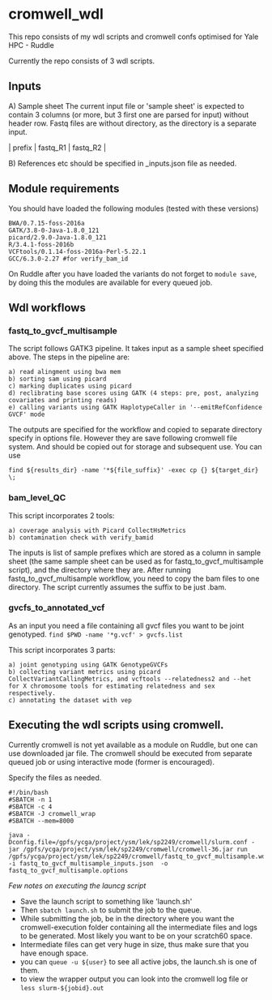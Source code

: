 # cromwell_wdl
This repo consists of my wdl scripts and cromwell confs optimised for Yale HPC - Ruddle

Currently the repo consists of 3 wdl scripts.

## Inputs

A) Sample sheet
The current input file or 'sample sheet' is expected to contain 3 columns (or more, but 3 first one are parsed for input) without header row. Fastq files are without directory, as the directory is a separate input.

| prefix | fastq_R1 | fastq_R2 |

B) References etc should be specified in _inputs.json file as needed.

## Module requirements

You should have loaded the following modules (tested with these versions)

```
BWA/0.7.15-foss-2016a
GATK/3.8-0-Java-1.8.0_121
picard/2.9.0-Java-1.8.0_121
R/3.4.1-foss-2016b
VCFtools/0.1.14-foss-2016a-Perl-5.22.1
GCC/6.3.0-2.27 #for verify_bam_id
```

On Ruddle after you have loaded the variants do not forget to `module save`, by doing this the modules are available for every queued job.

## Wdl workflows
### fastq_to_gvcf_multisample
The script follows GATK3 pipeline. It takes input as a sample sheet specified above. The steps in the pipeline are:
  
    a) read alingment using bwa mem
    b) sorting sam using picard
    c) marking duplicates using picard
    d) reclibrating base scores using GATK (4 steps: pre, post, analyzing covariates and printing reads)
    e) calling variants using GATK HaplotypeCaller in '--emitRefConfidence GVCF' mode
    
The outputs are specified for the workflow and copied to separate directory specify in options file. However they are save following cromwell file system. And should be copied out for storage and subsequent use. You can use

`find ${results_dir} -name '*${file_suffix}' -exec cp {} ${target_dir} \;`

### bam_level_QC
This script incorporates 2 tools: 
    
    a) coverage analysis with Picard CollectHsMetrics
    b) contamination check with verify_bamid
  
The inputs is list of sample prefixes which are stored as a column in sample sheet (the same sample sheet can be used as for fastq_to_gvcf_multisample script), and the directory where they are. After running fastq_to_gvcf_multisample workflow, you need to copy the bam files to one directory. The script currently assumes the suffix to be just .bam.

### gvcfs_to_annotated_vcf

As an input you need a file containing all gvcf files you want to be joint genotyped.
`find $PWD -name '*g.vcf' > gvcfs.list`

This script incorporates 3 parts: 
    
    a) joint genotyping using GATK GenotypeGVCFs
    b) collecting variant metrics using picard CollectVariantCallingMetrics, and vcftools --relatedness2 and --het for X chromosome tools for estimating relatedness and sex respectively.
    c) annotating the dataset with vep
    

## Executing the wdl scripts using cromwell.

Currently cromwell is not yet available as a module on Ruddle, but one can use downloaded jar file. The cromwell should be executed from separate queued job or using interactive mode (former is encouraged).

Specify the files as needed.

```
#!/bin/bash
#SBATCH -n 1
#SBATCH -c 4
#SBATCH -J cromwell_wrap
#SBATCH --mem=8000

java -Dconfig.file=/gpfs/ycga/project/ysm/lek/sp2249/cromwell/slurm.conf -jar /gpfs/ycga/project/ysm/lek/sp2249/cromwell/cromwell-36.jar run /gpfs/ycga/project/ysm/lek/sp2249/cromwell/fastq_to_gvcf_multisample.wdl -i fastq_to_gvcf_multisample_inputs.json  -o fastq_to_gvcf_multisample.options
```

*Few notes on executing the launcg script*

- Save the launch script to something like 'launch.sh'
- Then `sbatch launch.sh` to submit the job to the queue.
- While submitting the job, be in the directory where you want the cromwell-execution folder containing all the intermediate files and logs to be generated. Most likely you want to be on your scratch60 space.
- Intermediate files can get very huge in size, thus make sure that you have enough space.
- you can `queue -u ${user}` to see all active jobs, the launch.sh is one of them.
- to view the wrapper output you can look into the cromwell log file or `less slurm-${jobid}.out`
